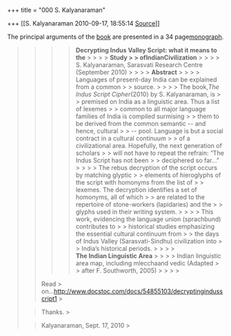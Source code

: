 +++
title = "000 S. Kalyanaraman"

+++
[[S. Kalyanaraman	2010-09-17, 18:55:14 [Source](https://groups.google.com/g/bvparishat/c/Wp1JBEuzVQ4)]]



The principal arguments of the [book](http://www.amazon.com/Indus-Script-Cipher-Hieroglyphs-linguistic/dp/0982897103/ref=sr_1_1?ie=UTF8&s=books&qid=1283789625&sr=8-1#reader_0982897103) are presented in a 34 page[monograph](http://www.docstoc.com/docs/54855103/decryptingindusscript1).

  

> 
> > 
> > 
> > 
> > 
> > > 
> > > > **Decrypting Indus Valley Script: what it means to the** > > > > **Study > > of[](https://sites.google.com/site/kalyan97/goog_532842036)Indian[](https://sites.google.com/site/kalyan97/goog_532842036)Civilization** > > > > S. Kalyanaraman, Sarasvati Research Centre (September 2010) > > > > **Abstract** > > > > Languages of present-day India can be explained from a common > > source. > > > > The book,*The Indus Script Cipher*(2010) by S. Kalyanaraman, is > > premised on India as a linguistic area. Thus a list of lexemes > > common to all major language families of India is compiled surmising > > them to be derived from the common semantic -- and hence, cultural > > -- pool. Language is but a social contract in a cultural continuum > > of a civilizational area. Hopefully, the next generation of scholars > > will not have to repeat the refrain: “The Indus Script has not been > > deciphered so far…” > > > > The rebus decryption of the script occurs by matching glyptic > > elements of hieroglyphs of the script with homonyms from the list of > > lexemes. The decryption identifies a set of homonyms, all of which > > are related to the repertoire of stone-workers (lapidaries) and the > > glyphs used in their writing system. > > > > This work, evidencing the language union (sprachbund) contributes to > > historical studies emphasizing the essential cultural continuum from > > the days of Indus Valley (Sarasvati-Sindhu) civilization into > > India’s historical periods. > > > >   
> > > > **The Indian Linguistic Area** > > > > Indian linguistic area map, including mlecchaand vedic (Adapted > > after F. Southworth, 2005) > > > >   
> > > > 
> > 
> > 
> > Read > on...<http://www.docstoc.com/docs/54855103/decryptingindusscript1> >
> 
> > 
> >   
> > 
> > 
> > Thanks. >
> 
> > 
> >   
> > 
> > 
> > Kalyanaraman, Sept. 17, 2010 >
> 

  

  

